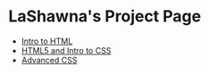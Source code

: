 # LaShawna's Project Page

<ul>
    <li><a href="intro_to_html" target="_blank">Intro to HTML</a></li>
    <li><a href="html5_intro_css" target="_blank">HTML5 and Intro to CSS</a></li>
    <li><a href="avs_css/index.html" target="_blank">Advanced CSS</a></li>
</ul>